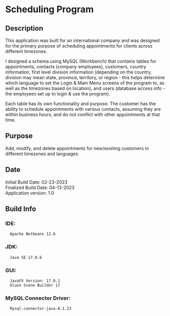 # Scheduling Program 

## Description
This application was built for an international company and was designed for the primary purpose of scheduling appointments for clients across different timezones.

I designed a schema using MySQL (Workbench) that contains tables for appointments, contacts (company employees), customers, country information, first level division information (depending on the country, division may mean state, province, territory, or region - this helps determine which language to set the Login & Main Menu screens of the program to, as well as the timezones based on location), and users (database access info - the employees set up to login & use the program).

Each table has its own functionality and purpose. The customer has the ability to schedule appointments with various contacts, assuming they are within business hours, and do not conflict with other appointments at that time. 

## Purpose 
Add, modify, and delete appointments for new/existing customers in different timezones and languages

## Date 
Initial Build Date: 02-23-2023 <br>
Finalized Build Date: 04-13-2023 <br>
Application version: 1.0
## Build Info
### IDE: 
      Apache Netbeans 12.6
### JDK: 
      Java SE 17.0.6
### GUI:
      JavaFX Version: 17.0.1
      Gluon Scene Builder 17
### MySQL Connector Driver:
      Mysql-connector-java-8.1.23


